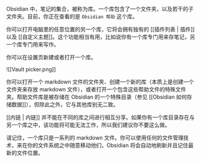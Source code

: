 Obsidian 中，笔记的集合，被称为库。一个库包含了一个文件夹，以及若干的子文件夹。目前，你正在查看的是 `Obsidian 帮助` 这个库。

你可以打开电脑里的任意位置的另一个库，它将会拥有独有的 [[插件列表 | 插件]] 以及 [[自定义主题]]。这个功能相当有用，比如说你有一个库专门用来存笔记，另一个库专门用来写作。

你可以在设置页新建或者打开一个库。

![[Vault picker.png]]

你可以打开一个 markdown 文件的文件夹、创建一个新的库（本质上是创建一个文件夹来存放 markdown 文件），或者打开一个包含这些帮助文件的特殊文件夹。帮助文件库是被存储在 Obsidian 的一个特殊目录（参见 [[Obsidian 如何存储数据]]），但除此之外，它与其他库别无二致。

[[内链 | 内链]] 并不能在不同的库之间进行相互分享。如果你有一个库目录存在与另一个库之中，该功能将可能无法工作，所以我们建议你不要这么做。

请记住，一个库只是一系列的 markdown 文件。你可以使用任何的文件管理技术，来在你的文件系统之中随意移动他们，Obsidian 将会自动地刷新并且记住最新的文件位置。